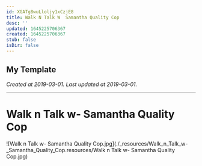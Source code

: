 ```yaml
---
id: XGATg8wuLloljy1xCzjE8
title: Walk N Talk W  Samantha Quality Cop
desc: ''
updated: 1645225706367
created: 1645225706367
stub: false
isDir: false
---
```

My Template
---

_Created at 2019-03-01._
_Last updated at 2019-03-01._




---

# Walk n Talk w- Samantha Quality Cop


![Walk n Talk w- Samantha Quality Cop.jpg](./_resources/Walk_n_Talk_w-_Samantha_Quality_Cop.resources/Walk n Talk w- Samantha Quality Cop.jpg)

